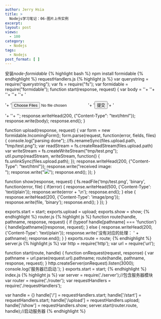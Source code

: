 ```yaml
---
author: Jerry Hsia
title: >
  Nodejs学习笔记：06-图片上传实例
excerpt:
layout: post
views:
  - 100
category:
  - Nodejs
tags:
  - Nodejs
post_format: [ ]
---
```

安装*node-formidable*
{% highlight bash %}
npm install formidable
{% endhighlight %}
requestHandlers.js
{% highlight js %}
var querystring = require("querystring");
var fs = require("fs");
var formidable = require("formidable");
function start(response, request) {
    var body = '<html>'+
    '<head>'+
    '<meta http-equiv="Content-Type" content="text/html; '+
    'charset=UTF-8" />'+
    '</head>'+
    '<body>'+
    '<form action="/upload" method="post" enctype="multipart/form-data">'+
    '<input type="file" name="upload" multiple="multiple">'+
    '<input type="submit" value="提交" />'+
    '</form>'+
    '</body>'+
    '</html>';
    response.writeHead(200, {"Content-Type": "text/html"});
    response.write(body);
    response.end();
}

function upload(response, request) {
    var form = new formidable.IncomingForm();
    form.parse(request, function(error, fields, files) {
        console.log("parsing done");
        //fs.renameSync(files.upload.path, "tmp/test.png");
        var readStream = fs.createReadStream(files.upload.path)
        var writeStream = fs.createWriteStream("tmp/test.png");
        util.pump(readStream, writeStream, function() {
            fs.unlinkSync(files.upload.path);
        });
        response.writeHead(200, {"Content-Type": "text/html"});
        response.write("received image:<br/>");
        response.write("<img src='/show' />");
        response.end();
    });
}

function show(response, request) {
    fs.readFile('tmp/test.png', 'binary', function(error, file) {
        if(error) {
            response.writeHead(500, {'Content-Type': 'text/plain'});
            response.write(error + '\n');
            response.end();
        } else {
            response.writeHead(200, {'Content-Type': 'image/png'});
            response.write(file, 'binary');
            response.end();
        }
    });
}

exports.start = start;
exports.upload = upload;
exports.show = show;
{% endhighlight %}
router.js
{% highlight js %}
function route(handle, pathname, response, request) {
    if (typeof handle[pathname] === 'function') {
        handle[pathname](response, request);
    } else {
        response.writeHead(200, {'Content-Type': 'text/plain'});
        response.write('没有对应的处理： ' + pathname);
        response.end();
    }
}
exports.route = route;
{% endhighlight %}
server.js
{% highlight js %}
var http = require('http');
var url = require('url');

function start(route, handle) {
    function onRequest(request, response) {
        var pathname = url.parse(request.url).pathname;
        route(handle, pathname, response, request);
    }
    http.createServer(onRequest).listen(3000);
    console.log('服务器已启动.');
}
exports.start = start;
{% endhighlight %}
index.js
{% highlight js %}
var server = require('./server');//包含服务器模块
var router = require('./router');
var requestHandlers = require('./requestHandlers');

var handle = {}
handle['/'] = requestHandlers.start;
handle['/start'] = requestHandlers.start;
handle['/upload'] = requestHandlers.upload;
handle['/show'] = requestHandlers.show;
server.start(router.route, handle);//启动服务器
{% endhighlight %}
